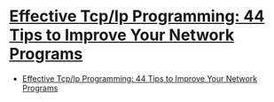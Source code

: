 # [Effective Tcp/Ip Programming: 44 Tips to Improve Your Network Programs](https://isbn.nu/9780201615890)

- [Effective Tcp/Ip Programming: 44 Tips to Improve Your Network Programs](#effective-tcpip-programming-44-tips-to-improve-your-network-programs)